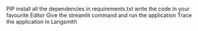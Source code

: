 PIP install all the dependencies in requirements.txt
write the code in your favourite Editor
Give the streamlit command and run the application
Trace the application in Langsmith
